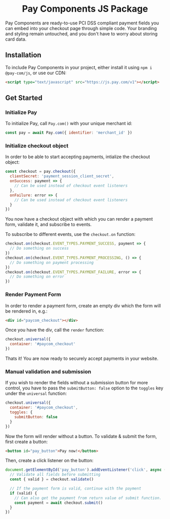<h1 align="center">Pay Components JS Package</h1>

Pay Components are ready-to-use PCI DSS compliant payment fields you can embed into your checkout page through simple code. Your branding and styling remain untouched, and you don't have to worry about storing card data.

## Installation

To include Pay Components in your project, either install it using `npm i @pay-com/js`, or use our CDN:

```html
<script type="text/javascript" src="https://js.pay.com/v1"></script>
```

## Get Started

### Initialize Pay

To initialize Pay, call `Pay.com()` with your unique merchant id:

```javascript
const pay = await Pay.com({ identifier: 'merchant_id' })
```

### Initialize checkout object

In order to be able to start accepting payments, intialize the checkout object:

```javascript
const checkout = pay.checkout({
  clientSecret: 'payment_session_client_secret',
  onSuccess: payment => {
    // Can be used instead of checkout event listeners
  },
  onFailure: error => {
    // Can be used instead of checkout event listeners
  }
})
```

You now have a checkout object with which you can render a payment form, validate it, and subscribe to events.

To subscribe to different events, use the `checkout.on` function:

```javascript
checkout.on(checkout.EVENT_TYPES.PAYMENT_SUCCESS, payment => {
  // Do something on success
})
checkout.on(checkout.EVENT_TYPES.PAYMENT_PROCESSING, () => {
  // Do something on payment processing
})
checkout.on(checkout.EVENT_TYPES.PAYMENT_FAILURE, error => {
  // Do something on error
})
```

### Render Payment Form

In order to render a payment form, create an empty div which the form will be rendered in, e.g.:

```html
<div id="paycom_checkout"></div>
```

Once you have the div, call the `render` function:

```javascript
checkout.universal({
  container: '#paycom_checkout'
})
```

Thats it! You are now ready to securely accept payments in your website.

### Manual validation and submission

If you wish to render the fields without a submission button for more control, you have to pass the `submitButton: false` option to the `toggles` key under the `universal` function:

```javascript
checkout.universal({
  container: '#paycom_checkout',
  toggles: {
    submitButton: false
  }
})
```

Now the form will render without a button. To validate & submit the form, first create a button:

```html
<button id="pay_button">Pay now!</button>
```

Then, create a click listener on the button:

```javascript
document.getElementById('pay_button').addEventListener('click', async () => {
  // Validate all fields before submitting
  const { valid } = checkout.validate()

  // If the payment form is valid, continue with the payment
  if (valid) {
    // Can also get the payment from return value of submit function.
    const payment = await checkout.submit()
  }
})
```
